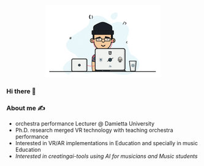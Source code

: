 <!DOCTYPE html>
<html lang="en">

<body>
  <div style="text-align: center;">
    <img src="cover.gif" width="300">
  </div>

  <h3>Hi there 👋</h3>

  <div>
      <h3>About me ✍️</h3>
    <ul>
      <li>orchestra performance Lecturer @ Damietta University</li>
      <li>Ph.D. research merged VR technology with teaching orchestra performance</li>
      <li>Interested in VR/AR implementations in Education and specially in music Education<i>
      <li>Interested in creatingai-tools using AI for musicians and Music students</li>
    </ul>
  </div>

</body>

</html>



<!--
**drmelezabi/drmelezabi** is a ✨ _special_ ✨ repository because its `README.md` (this file) appears on your GitHub profile.

Here are some ideas to get you started:

- 🔭 I’m currently working on ...
- 🌱 I’m currently learning ...
- 👯 I’m looking to collaborate on ...
- 🤔 I’m looking for help with ...
- 💬 Ask me about ...
- 📫 How to reach me: ...
- 😄 Pronouns: ...
- ⚡ Fun fact: ...
-->
